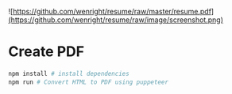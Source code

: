 ![https://github.com/wenright/resume/raw/master/resume.pdf](https://github.com/wenright/resume/raw/image/screenshot.png)

# Create PDF
```bash
npm install # install dependencies
npm run # Convert HTML to PDF using puppeteer
```

